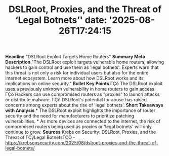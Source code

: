 ﻿---
title: "DSLRoot, Proxies, and the Threat of ‘Legal Botnets’'
date: '2025-08-26T17:24:15"
category: "Markets"
summary: ""
slug: "dslroot proxies and the threat of legal botnets"
source_urls:
  - "https://krebsonsecurity.com/2025/08/dslroot-proxies-and-the-threat-of-legal-botnets/"
seo:
  title: "DSLRoot, Proxies, and the Threat of ‘Legal Botnets’ | Hash n Hedge'
  description: '"
  keywords: ["news", "markets", "brief"]
---
**Headline** "DSLRoot Exploit Targets Home Routers"  **Summary Meta Description** "The DSLRoot exploit targets vulnerable home routers, allowing hackers to gain control and use them as 'legal botnets'. Experts warn that this threat is not only a risk for individual users but also for the entire internet ecosystem. Learn more about how DSLRoot works and its implications on online security."  **Bullet Key Points**  ΓÇó The DSLRoot exploit uses a previously unknown vulnerability in home routers to gain access. ΓÇó Hackers can use compromised routers as "proxies" to launch attacks or distribute malware. ΓÇó DSLRoot's potential for abuse has raised concerns among experts about the rise of 'legal botnets'.  **Short Takeaways with Analysis**  * The DSLRoot exploit highlights the importance of router security and the need for manufacturers to prioritize patching vulnerabilities. * As more devices are connected to the internet, the risk of compromised routers being used as proxies or 'legal botnets' will only continue to grow.  **Sources** Krebs on Security: DSLRoot, Proxies, and the Threat of ΓÇÿLegal BotnetsΓÇÖ - https://krebsonsecurity.com/2025/08/dslroot-proxies-and-the-threat-of-legal-botnets/ 
